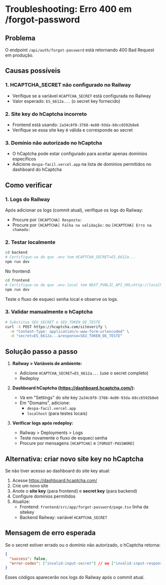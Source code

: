 # Troubleshooting: Erro 400 em /forgot-password

## Problema
O endpoint `/api/auth/forgot-password` está retornando 400 Bad Request em produção.

## Causas possíveis

### 1. HCAPTCHA_SECRET não configurado no Railway
- Verifique se a variável `HCAPTCHA_SECRET` está configurada no Railway
- Valor esperado: `ES_6612a...` (o secret key fornecido)

### 2. Site key do hCaptcha incorreto
- Frontend está usando: `2a34c8f0-3768-4e80-93da-68cc6592b8e6`
- Verifique se essa site key é válida e corresponde ao secret

### 3. Domínio não autorizado no hCaptcha
- O hCaptcha pode estar configurado para aceitar apenas domínios específicos
- Adicione `despa-facil.vercel.app` na lista de domínios permitidos no dashboard do hCaptcha

## Como verificar

### 1. Logs do Railway
Após adicionar os logs (commit atual), verifique os logs do Railway:
- Procure por `[HCAPTCHA] Resposta:`
- Procure por `[HCAPTCHA] Falha na validação:` ou `[HCAPTCHA] Erro na chamada:`

### 2. Testar localmente
```bash
cd backend
# Certifique-se de que .env tem HCAPTCHA_SECRET=ES_6612a...
npm run dev
```

No frontend:
```bash
cd frontend
# Certifique-se de que .env.local tem NEXT_PUBLIC_API_URL=http://localhost:4000
npm run dev
```

Teste o fluxo de esqueci senha local e observe os logs.

### 3. Validar manualmente o hCaptcha
```bash
# Substitua SEU_SECRET e SEU_TOKEN_DE_TESTE
curl -X POST https://hcaptcha.com/siteverify \
  -H "Content-Type: application/x-www-form-urlencoded" \
  -d "secret=ES_6612a...&response=SEU_TOKEN_DE_TESTE"
```

## Solução passo a passo

1. **Railway > Variáveis de ambiente:**
   - Adicione `HCAPTCHA_SECRET=ES_6612a...` (use o secret completo)
   - Redeploy

2. **Dashboard hCaptcha (https://dashboard.hcaptcha.com/):**
   - Vá em "Settings" do site key `2a34c8f0-3768-4e80-93da-68cc6592b8e6`
   - Em "Domains", adicione:
     - `despa-facil.vercel.app`
     - `localhost` (para testes locais)

3. **Verificar logs após redeploy:**
   - Railway > Deployments > Logs
   - Teste novamente o fluxo de esqueci senha
   - Procure por mensagens `[HCAPTCHA]` e `[FORGOT-PASSWORD]`

## Alternativa: criar novo site key no hCaptcha

Se não tiver acesso ao dashboard do site key atual:

1. Acesse https://dashboard.hcaptcha.com/
2. Crie um novo site
3. Anote o **site key** (para frontend) e **secret key** (para backend)
4. Configure domínios permitidos
5. Atualize:
   - Frontend: `frontend/src/app/forgot-password/page.tsx` linha da sitekey
   - Backend Railway: variável `HCAPTCHA_SECRET`

## Mensagem de erro esperada

Se o secret estiver errado ou o domínio não autorizado, o hCaptcha retorna:
```json
{
  "success": false,
  "error-codes": ["invalid-input-secret"] // ou ["invalid-input-response"]
}
```

Esses códigos aparecerão nos logs do Railway após o commit atual.
